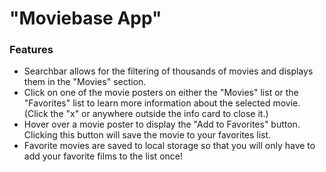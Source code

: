 # "Moviebase App"

### Features

- Searchbar allows for the filtering of thousands of movies and displays them in the "Movies" section.
- Click on one of the movie posters on either the "Movies" list or the "Favorites" list to learn more information about the selected movie. (Click the "x" or anywhere outside the info card to close it.)
- Hover over a movie poster to display the "Add to Favorites" button. Clicking this button will save the movie to your favorites list.
- Favorite movies are saved to local storage so that you will only have to add your favorite films to the list once!
